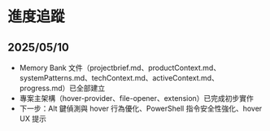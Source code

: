 # 進度追蹤

## 2025/05/10
- Memory Bank 文件（projectbrief.md、productContext.md、systemPatterns.md、techContext.md、activeContext.md、progress.md）已全部建立
- 專案主架構（hover-provider、file-opener、extension）已完成初步實作
- 下一步：Alt 鍵偵測與 hover 行為優化、PowerShell 指令安全性強化、hover UX 提示
